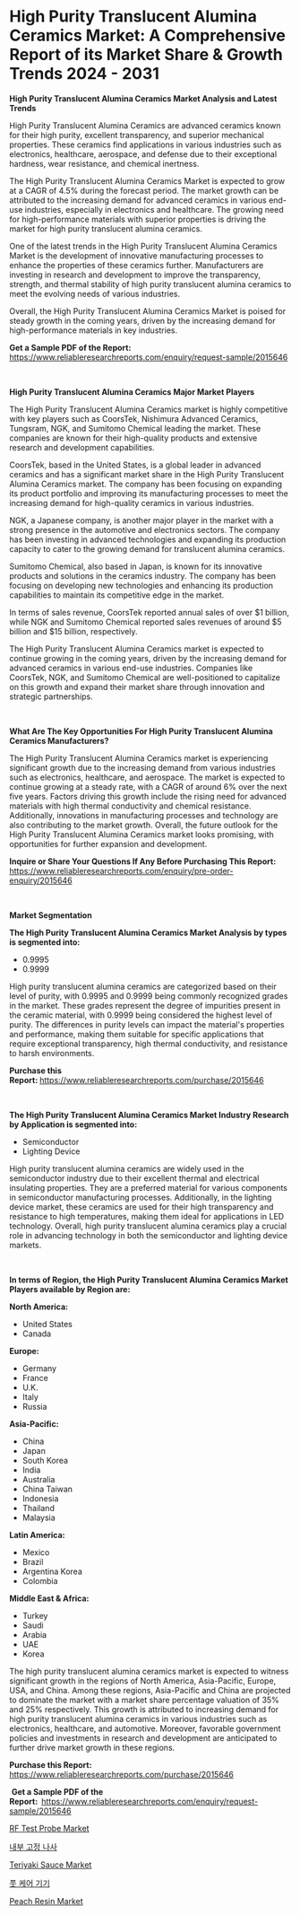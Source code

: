 <p><h1>High Purity Translucent Alumina Ceramics Market: A Comprehensive Report of its Market Share & Growth Trends 2024 - 2031</h1></p><p><strong>High Purity Translucent Alumina Ceramics Market Analysis and Latest Trends</strong></p>
<p><p>High Purity Translucent Alumina Ceramics are advanced ceramics known for their high purity, excellent transparency, and superior mechanical properties. These ceramics find applications in various industries such as electronics, healthcare, aerospace, and defense due to their exceptional hardness, wear resistance, and chemical inertness.</p><p>The High Purity Translucent Alumina Ceramics Market is expected to grow at a CAGR of 4.5% during the forecast period. The market growth can be attributed to the increasing demand for advanced ceramics in various end-use industries, especially in electronics and healthcare. The growing need for high-performance materials with superior properties is driving the market for high purity translucent alumina ceramics.</p><p>One of the latest trends in the High Purity Translucent Alumina Ceramics Market is the development of innovative manufacturing processes to enhance the properties of these ceramics further. Manufacturers are investing in research and development to improve the transparency, strength, and thermal stability of high purity translucent alumina ceramics to meet the evolving needs of various industries.</p><p>Overall, the High Purity Translucent Alumina Ceramics Market is poised for steady growth in the coming years, driven by the increasing demand for high-performance materials in key industries.</p></p>
<p><strong>Get a Sample PDF of the Report:&nbsp;</strong> <a href="https://www.reliableresearchreports.com/enquiry/request-sample/2015646">https://www.reliableresearchreports.com/enquiry/request-sample/2015646</a></p>
<p>&nbsp;</p>
<p><strong>High Purity Translucent Alumina Ceramics Major Market Players</strong></p>
<p><p>The High Purity Translucent Alumina Ceramics market is highly competitive with key players such as CoorsTek, Nishimura Advanced Ceramics, Tungsram, NGK, and Sumitomo Chemical leading the market. These companies are known for their high-quality products and extensive research and development capabilities.</p><p>CoorsTek, based in the United States, is a global leader in advanced ceramics and has a significant market share in the High Purity Translucent Alumina Ceramics market. The company has been focusing on expanding its product portfolio and improving its manufacturing processes to meet the increasing demand for high-quality ceramics in various industries.</p><p>NGK, a Japanese company, is another major player in the market with a strong presence in the automotive and electronics sectors. The company has been investing in advanced technologies and expanding its production capacity to cater to the growing demand for translucent alumina ceramics.</p><p>Sumitomo Chemical, also based in Japan, is known for its innovative products and solutions in the ceramics industry. The company has been focusing on developing new technologies and enhancing its production capabilities to maintain its competitive edge in the market.</p><p>In terms of sales revenue, CoorsTek reported annual sales of over $1 billion, while NGK and Sumitomo Chemical reported sales revenues of around $5 billion and $15 billion, respectively.</p><p>The High Purity Translucent Alumina Ceramics market is expected to continue growing in the coming years, driven by the increasing demand for advanced ceramics in various end-use industries. Companies like CoorsTek, NGK, and Sumitomo Chemical are well-positioned to capitalize on this growth and expand their market share through innovation and strategic partnerships.</p></p>
<p>&nbsp;</p>
<p><strong>What Are The Key Opportunities For High Purity Translucent Alumina Ceramics Manufacturers?</strong></p>
<p><p>The High Purity Translucent Alumina Ceramics market is experiencing significant growth due to the increasing demand from various industries such as electronics, healthcare, and aerospace. The market is expected to continue growing at a steady rate, with a CAGR of around 6% over the next five years. Factors driving this growth include the rising need for advanced materials with high thermal conductivity and chemical resistance. Additionally, innovations in manufacturing processes and technology are also contributing to the market growth. Overall, the future outlook for the High Purity Translucent Alumina Ceramics market looks promising, with opportunities for further expansion and development.</p></p>
<p><strong>Inquire or Share Your Questions If Any Before Purchasing This Report:</strong> <a href="https://www.reliableresearchreports.com/enquiry/pre-order-enquiry/2015646">https://www.reliableresearchreports.com/enquiry/pre-order-enquiry/2015646</a></p>
<p>&nbsp;</p>
<p><strong>Market Segmentation</strong></p>
<p><strong>The High Purity Translucent Alumina Ceramics Market Analysis by types is segmented into:</strong></p>
<p><ul><li>0.9995</li><li>0.9999</li></ul></p>
<p><p>High purity translucent alumina ceramics are categorized based on their level of purity, with 0.9995 and 0.9999 being commonly recognized grades in the market. These grades represent the degree of impurities present in the ceramic material, with 0.9999 being considered the highest level of purity. The differences in purity levels can impact the material's properties and performance, making them suitable for specific applications that require exceptional transparency, high thermal conductivity, and resistance to harsh environments.</p></p>
<p><strong>Purchase this Report:&nbsp;</strong><a href="https://www.reliableresearchreports.com/purchase/2015646">https://www.reliableresearchreports.com/purchase/2015646</a></p>
<p>&nbsp;</p>
<p><strong>The High Purity Translucent Alumina Ceramics Market Industry Research by Application is segmented into:</strong></p>
<p><ul><li>Semiconductor</li><li>Lighting Device</li></ul></p>
<p><p>High purity translucent alumina ceramics are widely used in the semiconductor industry due to their excellent thermal and electrical insulating properties. They are a preferred material for various components in semiconductor manufacturing processes. Additionally, in the lighting device market, these ceramics are used for their high transparency and resistance to high temperatures, making them ideal for applications in LED technology. Overall, high purity translucent alumina ceramics play a crucial role in advancing technology in both the semiconductor and lighting device markets.</p></p>
<p>&nbsp;</p>
<p><strong>In terms of Region, the High Purity Translucent Alumina Ceramics Market Players available by Region are:</strong></p>
<p>
    <p> <strong> North America: </strong>
        <ul>
            <li>United States</li>
            <li>Canada</li>
        </ul>
        </p> 
    <p> <strong> Europe: </strong>
        <ul>
            <li>Germany</li>
            <li>France</li>
            <li>U.K.</li>
            <li>Italy</li>
            <li>Russia</li>
        </ul>
        </p> 
    <p> <strong> Asia-Pacific: </strong>
        <ul>
            <li>China</li>
            <li>Japan</li>
            <li>South Korea</li>
            <li>India</li>
            <li>Australia</li>
            <li>China Taiwan</li>
            <li>Indonesia</li>
            <li>Thailand</li>
            <li>Malaysia</li>
        </ul>
        </p> 
    <p> <strong> Latin America: </strong>
        <ul>
            <li>Mexico</li>
            <li>Brazil</li>
            <li>Argentina Korea</li>
            <li>Colombia</li>
        </ul>
        </p> 
    <p> <strong> Middle East & Africa: </strong>
        <ul>
            <li>Turkey</li>
            <li>Saudi</li>
            <li>Arabia</li>
            <li>UAE</li>
            <li>Korea</li>
        </ul>
    </p>
    </p>
<p><p>The high purity translucent alumina ceramics market is expected to witness significant growth in the regions of North America, Asia-Pacific, Europe, USA, and China. Among these regions, Asia-Pacific and China are projected to dominate the market with a market share percentage valuation of 35% and 25% respectively. This growth is attributed to increasing demand for high purity translucent alumina ceramics in various industries such as electronics, healthcare, and automotive. Moreover, favorable government policies and investments in research and development are anticipated to further drive market growth in these regions.</p></p>
<p><strong>Purchase this Report: </strong><a href="https://www.reliableresearchreports.com/purchase/2015646">https://www.reliableresearchreports.com/purchase/2015646</a></p>
<p>&nbsp;<strong>Get a Sample PDF of the Report:&nbsp;&nbsp;</strong><a href="https://www.reliableresearchreports.com/enquiry/request-sample/2015646">https://www.reliableresearchreports.com/enquiry/request-sample/2015646</a></p>
<p><strong></strong></p>
<p><p><a href="https://github.com/Sherrillcrooksxa8i18ucf2m/Market-Research-Report-List-1/blob/main/rf-test-probe-market.md">RF Test Probe Market</a></p><p><a href="https://medium.com/@el_crea/%EB%82%B4%EB%B6%80-%EA%B3%A0%EC%A0%95-%EC%8A%A4%ED%81%AC%EB%A5%98-%EC%8B%9C%EC%9E%A5-%EB%A9%94%ED%8A%B8%EB%A6%AD%EC%8A%A4-%ED%95%B4%EB%8F%85-%EC%8B%9C%EC%9E%A5-%EC%A0%90%EC%9C%A0%EC%9C%A8-%ED%8A%B8%EB%A0%8C%EB%93%9C-%EB%B0%8F-%EC%84%B1%EC%9E%A5-%ED%8C%A8%ED%84%B4-414d2572c193">내부 고정 나사</a></p><p><a href="https://view.publitas.com/reportprime-1/global-teriyaki-sauce-market-size-and-market-trends-insights-and-projections-from-2024-to-2031/">Teriyaki Sauce Market</a></p><p><a href="https://medium.com/@el_crea/%EB%B0%9C-%EA%B4%80%EB%A6%AC-%EA%B8%B0%EA%B8%B0-%EC%8B%9C%EC%9E%A5-%EC%84%B1%EA%B3%B5%EC%A0%81%EC%9D%B8-%EB%B9%84%EC%A6%88%EB%8B%88%EC%8A%A4-%EC%A0%84%EB%9E%B5%EC%9D%98-%EC%97%B4%EC%87%A0-2031%EB%85%84%EA%B9%8C%EC%A7%80%EC%9D%98-%EC%98%88%EC%B8%A1-48a47b5b0247">풋 케어 기기</a></p><p><a href="https://view.publitas.com/reportprime-1/peach-resin-market-size-and-examines-its-market-scope-with-a-primary-focus-on-growth-opportunities-and-forecasted-trends-spanning-from-2024-to-2031/">Peach Resin Market</a></p></p>